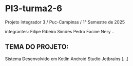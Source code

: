 # PI3-turma2-6
Projeto Integrador 3 / Puc-Campinas / 1° Semestre de 2025

integrantes: 
Filipe Ribeiro Simões
Pedro Facine Nery
..

TEMA DO PROJETO: 
-------------------------------
Sistema Desenvolvido em Kotlin
Android Studio
Jetbrains
(...)
